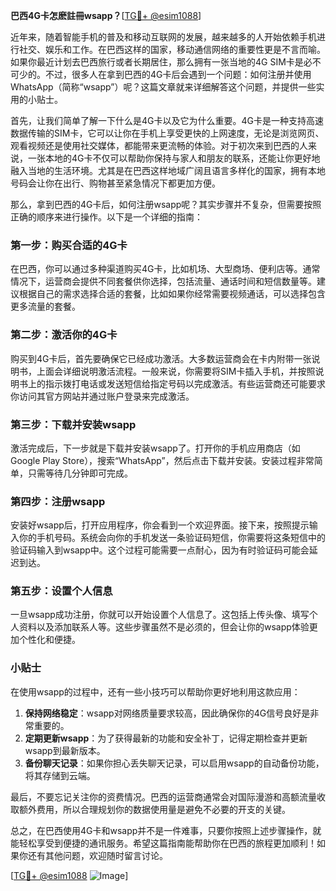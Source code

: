 **巴西4G卡怎麽註冊wsapp？**[[TG💪+ @esim1088](https://t.me/s/esim1088)]

近年来，随着智能手机的普及和移动互联网的发展，越来越多的人开始依赖手机进行社交、娱乐和工作。在巴西这样的国家，移动通信网络的重要性更是不言而喻。如果你最近计划去巴西旅行或者长期居住，那么拥有一张当地的4G SIM卡是必不可少的。不过，很多人在拿到巴西的4G卡后会遇到一个问题：如何注册并使用WhatsApp（简称“wsapp”）呢？这篇文章就来详细解答这个问题，并提供一些实用的小贴士。

首先，让我们简单了解一下什么是4G卡以及它为什么重要。4G卡是一种支持高速数据传输的SIM卡，它可以让你在手机上享受更快的上网速度，无论是浏览网页、观看视频还是使用社交媒体，都能带来更流畅的体验。对于初次来到巴西的人来说，一张本地的4G卡不仅可以帮助你保持与家人和朋友的联系，还能让你更好地融入当地的生活环境。尤其是在巴西这样地域广阔且语言多样化的国家，拥有本地号码会让你在出行、购物甚至紧急情况下都更加方便。

那么，拿到巴西的4G卡后，如何注册wsapp呢？其实步骤并不复杂，但需要按照正确的顺序来进行操作。以下是一个详细的指南：

### 第一步：购买合适的4G卡

在巴西，你可以通过多种渠道购买4G卡，比如机场、大型商场、便利店等。通常情况下，运营商会提供不同套餐供你选择，包括流量、通话时间和短信数量等。建议根据自己的需求选择合适的套餐，比如如果你经常需要视频通话，可以选择包含更多流量的套餐。

### 第二步：激活你的4G卡

购买到4G卡后，首先要确保它已经成功激活。大多数运营商会在卡内附带一张说明书，上面会详细说明激活流程。一般来说，你需要将SIM卡插入手机，并按照说明书上的指示拨打电话或发送短信给指定号码以完成激活。有些运营商还可能要求你访问其官方网站并通过账户登录来完成激活。

### 第三步：下载并安装wsapp

激活完成后，下一步就是下载并安装wsapp了。打开你的手机应用商店（如Google Play Store），搜索“WhatsApp”，然后点击下载并安装。安装过程非常简单，只需等待几分钟即可完成。

### 第四步：注册wsapp

安装好wsapp后，打开应用程序，你会看到一个欢迎界面。接下来，按照提示输入你的手机号码。系统会向你的手机发送一条验证码短信，你需要将这条短信中的验证码输入到wsapp中。这个过程可能需要一点耐心，因为有时验证码可能会延迟到达。

### 第五步：设置个人信息

一旦wsapp成功注册，你就可以开始设置个人信息了。这包括上传头像、填写个人资料以及添加联系人等。这些步骤虽然不是必须的，但会让你的wsapp体验更加个性化和便捷。

### 小贴士

在使用wsapp的过程中，还有一些小技巧可以帮助你更好地利用这款应用：

1. **保持网络稳定**：wsapp对网络质量要求较高，因此确保你的4G信号良好是非常重要的。
2. **定期更新wsapp**：为了获得最新的功能和安全补丁，记得定期检查并更新wsapp到最新版本。
3. **备份聊天记录**：如果你担心丢失聊天记录，可以启用wsapp的自动备份功能，将其存储到云端。

最后，不要忘记关注你的资费情况。巴西的运营商通常会对国际漫游和高额流量收取额外费用，所以合理规划你的数据使用量是避免不必要的开支的关键。

总之，在巴西使用4G卡和wsapp并不是一件难事，只要你按照上述步骤操作，就能轻松享受到便捷的通讯服务。希望这篇指南能帮助你在巴西的旅程更加顺利！如果你还有其他问题，欢迎随时留言讨论。

[[TG💪+ @esim1088](https://t.me/s/esim1088) ![Image](https://i.postimg.cc/4NQfJmqS/Snipaste-2025-05-13-00-14-12.png)]